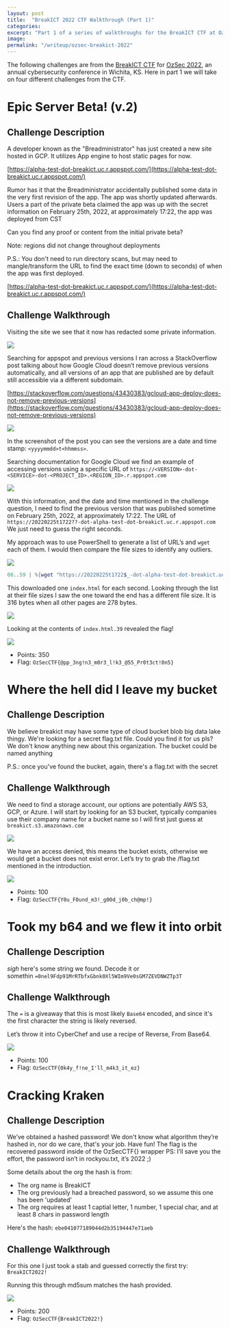 ```yaml
---
layout: post
title:  "BreakICT 2022 CTF Walkthrough (Part 1)"
categories: 
excerpt: "Part 1 of a series of walkthroughs for the BreakICT CTF at OzSec 2022. Today we take on four of the challenges ranging from web discovery to identifying and decoding messages."
image: 
permalink: "/writeup/ozsec-breakict-2022"
---
```


The following challenges are from the [BreakICT CTF](https://ctf.breakict.org) for [OzSec 2022](https://ozsec.org), an annual cybersecurity conference in Wichita, KS. Here in part 1 we will take on four different challenges from the CTF. 

# **Epic Server Beta! (v.2)**

## Challenge Description

A developer known as the "Breadministrator" has just created a new site hosted in GCP. It utilizes App engine to host static pages for now.

[https://alpha-test-dot-breakict.uc.r.appspot.com/](https://alpha-test-dot-breakict.uc.r.appspot.com/)

Rumor has it that the Breadministrator accidentally published some data in the very first revision of the app. The app was shortly updated afterwards. Users a part of the private beta claimed the app was up with the secret information on February 25th, 2022, at approximately 17:22, the app was deployed from CST

Can you find any proof or content from the initial private beta?

Note: regions did not change throughout deployments

P.S.: You don't need to run directory scans, but may need to mangle/transform the URL to find the exact time (down to seconds) of when the app was first deployed.

[https://alpha-test-dot-breakict.uc.r.appspot.com/](https://alpha-test-dot-breakict.uc.r.appspot.com/)

## Challenge Walkthrough

Visiting the site we see that it now has redacted some private information.

![](/images/posts/breakict-2022/redacted.png)

Searching for appspot and previous versions I ran across a StackOverflow post talking about how Google Cloud doesn’t remove previous versions automatically, and all versions of an app that are published are by default still accessible via a different subdomain.

[https://stackoverflow.com/questions/43430383/gcloud-app-deploy-does-not-remove-previous-versions](https://stackoverflow.com/questions/43430383/gcloud-app-deploy-does-not-remove-previous-versions)

![](/images/posts/breakict-2022/so-post.png)

In the screenshot of the post you can see the versions are a date and time stamp: `<yyyymmdd>t<hhmmss>`.

Searching documentation for Google Cloud we find an example of accessing versions using a specific URL of `https://<VERSION>-dot-<SERVICE>-dot-<PROJECT_ID>.<REGION_ID>.r.appspot.com`

![](/images/posts/breakict-2022/previous-versions.png)

With this information, and the date and time mentioned in the challenge question, I need to find the previous version that was published sometime on February 25th, 2022, at approximately 17:22. The URL of `https://20220225t1722??-dot-alpha-test-dot-breakict.uc.r.appspot.com` We just need to guess the right seconds. 

My approach was to use PowerShell to generate a list of URL’s and `wget` each of them. I would then compare the file sizes to identify any outliers. 

![](/images/posts/breakict-2022/wget.png)

```powershell
00..59 | %{wget "https://20220225t1722$_-dot-alpha-test-dot-breakict.uc.r.appspot.com"}
```

This downloaded one `index.html` for each second. Looking through the list at their file sizes I saw the one toward the end has a different file size. It is 316 bytes when all other pages are 278 bytes.

![](/images/posts/breakict-2022/filesize.png)

Looking at the contents of `index.html.39` revealed the flag!

![](/images/posts/breakict-2022/redacted-flag.png)

- Points: 350
- Flag: `OzSecCTF{@pp_3ng!n3_m0r3_l!k3_@55_Pr0t3ct!0n5}`

# **Where the hell did I leave my bucket**

## Challenge Description
We believe breakict may have some type of cloud bucket blob big data lake thingy. We're looking for a secret flag.txt file. Could you find it for us pls? We don't know anything new about this organization. The bucket could be named anything

P.S.: once you've found the bucket, again, there's a flag.txt with the secret

## Challenge Walkthrough
We need to find a storage account, our options are potentially AWS S3, GCP, or Azure. I will start by looking for an S3 bucket, typically companies use their company name for a bucket name so I will first just guess at `breakict.s3.amazonaws.com`

![](/images/posts/breakict-2022/s3-accessdenied.png)

We have an access denied, this means the bucket exists, otherwise we would get a bucket does not exist error. Let’s try to grab the /flag.txt mentioned in the introduction.

![](/images/posts/breakict-2022/s3-flag.png)

- Points: 100
- Flag: `OzSecCTF{Y0u_F0und_m3!_g00d_j0b_ch@mp!}`

# **Took my b64 and we flew it into orbit**

## Challenge Description
*sigh* here's some string we found. Decode it or somethin `=0nel9Fdp91MrRTbfxGbnk0Xl5WIm9Ve0sGM7ZEVDNWZTp3T`

## Challenge Walkthrough
The `=` is a giveaway that this is most likely `Base64` encoded, and since it's the first character the string is likely reversed. 

Let’s throw it into CyberChef and use a recipe of Reverse, From Base64.

![](/images/posts/breakict-2022/b64-flag.png)

- Points: 100
- Flag: `OzSecCTF{0k4y_f!ne_I'll_m4k3_it_ez}`

# **Cracking Kraken**

## Challenge Description
We’ve obtained a hashed password! We don't know what algorithm they’re hashed in, nor do we care, that's your job. Have fun! The flag is the recovered password inside of the OzSecCTF{} wrapper PS: I’ll save you the effort, the password isn’t in rockyou.txt, it’s 2022 ;)

Some details about the org the hash is from:

- The org name is BreakICT
- The org previously had a breached password, so we assume this one has been 'updated'
- The org requires at least 1 captial letter, 1 number, 1 special char, and at least 8 chars in password length

Here's the hash: `ebe041077189044d2b35194447e71aeb`

## Challenge Walkthrough
For this one I just took a stab and guessed correctly the first try: `BreakICT2022!`

Running this through md5sum matches the hash provided.

![](/images/posts/breakict-2022/guess-flag.png)

- Points: 200
- Flag: `OzSecCTF{BreakICT2022!}`